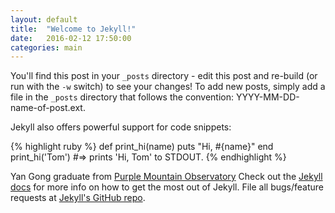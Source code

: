 ```yaml
---
layout: default
title:  "Welcome to Jekyll!"
date:   2016-02-12 17:50:00
categories: main
---
```


You'll find this post in your `_posts` directory - edit this post and re-build (or run with the `-w` switch) to see your changes!
To add new posts, simply add a file in the `_posts` directory that follows the convention: YYYY-MM-DD-name-of-post.ext.

Jekyll also offers powerful support for code snippets:

{% highlight ruby %}
def print_hi(name)
  puts "Hi, #{name}"
end
print_hi('Tom')
#=> prints 'Hi, Tom' to STDOUT.
{% endhighlight %}

Yan Gong graduate from [Purple Mountain Observatory][pmo]
Check out the [Jekyll docs][jekyll] for more info on how to get the most out of Jekyll. File all bugs/feature requests at [Jekyll's GitHub repo][jekyll-gh].

[pmo]:       http://www.pmo.ac.cn
[jekyll-gh]: https://github.com/mojombo/jekyll
[jekyll]:    http://jekyllrb.com

